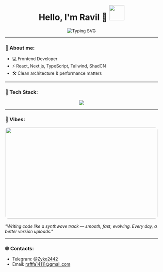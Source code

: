 <h1 align="center">
  Hello, I'm Ravil 👾
  <img src="https://i.pinimg.com/originals/f5/f2/74/f5f27448c036af645c27467c789ad759.gif" width="50px">
</h1>

<p align="center">
  <img src="https://readme-typing-svg.herokuapp.com?font=Fira+Code&size=24&pause=1000&color=00F7FF&center=true&vCenter=true&width=500&lines=Frontend+Engineer;React+%7C+Next.js+%7C+TypeScript;Clean+Code+%7C+High+Performance+%7C+Cyberpunk+Style" alt="Typing SVG" />
</p>

---

### 🧬 About me:

- 💻 Frontend Developer  
- ⚡ React, Next.js, TypeScript, Tailwind, ShadCN  
- 🛠 Clean architecture & performance matters  

---

### 🧰 Tech Stack:

<p align="center">
  <img src="https://skillicons.dev/icons?i=html,css,js,ts,react,nextjs,tailwind,git,linux" /><br>
</p>

---

### 🌌 Vibes:

<p align="center">
  <div style="width: 500px; height: 300px; margin: 0 auto; overflow: hidden; border-radius: 8px;">
    <img 
      src="https://media4.giphy.com/media/v1.Y2lkPTc5MGI3NjExNjh0amtvY2w5cnplM3hicWR4dHIxbmw3MHkxcnQyYjJuamxmMmFhMCZlcD12MV9pbnRlcm5hbF9naWZfYnlfaWQmY3Q9Zw/1fnu914Z79qQpVi2xZ/giphy.gif" 
      style="width: 100%; height: 100%; object-fit: cover; object-position: center;"
    />
  </div>
  <br>
  <em>"Writing code like a synthwave track — smooth, fast, evolving. Every day, a better version uploads."</em>
</p>

---

### 🌐 Contacts:

- Telegram: [@Zyko2442](https://t.me/yoo003)  
- Email: rafffa14111@gmail.com
